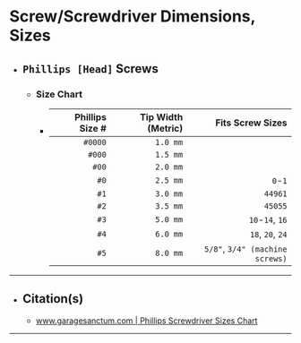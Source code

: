 <!-- https://github.com/mcavallo-git/Coding/blob/main/hardware/screws-screwdrivers/phillips-head_dimensions-sizes.md -->

# Screw/Screwdriver Dimensions, Sizes

- ## `Phillips [Head]` Screws
  - ### Size Chart
    - | Phillips Size # | Tip Width (Metric) | Fits Screw Sizes                    |
      | --------------: | -----------------: | ----------------------------------: |
      |         `#0000` |           `1.0 mm` |                                     |
      |          `#000` |           `1.5 mm` |                                     |
      |           `#00` |           `2.0 mm` |                                     |
      |            `#0` |           `2.5 mm` |                             `0`-`1` |
      |            `#1` |           `3.0 mm` |                             `44961` |
      |            `#2` |           `3.5 mm` |                             `45055` |
      |            `#3` |           `5.0 mm` |                     `10`-`14`, `16` |
      |            `#4` |           `6.0 mm` |                    `18`, `20`, `24` |
      |            `#5` |           `8.0 mm` |     `5/8"`, `3/4" (machine screws)` |

***

- ## Citation(s)
  - [www.garagesanctum.com | Phillips Screwdriver Sizes Chart](https://www.garagesanctum.com/size-chart/screwdriver-sizes-chart/#ftoc-heading-4)

***
